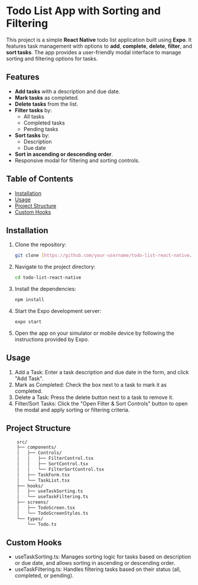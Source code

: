 # Todo List App with Sorting and Filtering

This project is a simple **React Native** todo list application built using **Expo**. It features task management with options to **add**, **complete**, **delete**, **filter**, and **sort tasks**. The app provides a user-friendly modal interface to manage sorting and filtering options for tasks.

## Features

- **Add tasks** with a description and due date.
- **Mark tasks** as completed.
- **Delete tasks** from the list.
- **Filter tasks** by:
  - All tasks
  - Completed tasks
  - Pending tasks
- **Sort tasks** by:
  - Description
  - Due date
- **Sort in ascending or descending order**.
- Responsive modal for filtering and sorting controls.

## Table of Contents

- [Installation](#installation)
- [Usage](#usage)
- [Project Structure](#project-structure)
- [Custom Hooks](#custom-hooks)

## Installation

1. Clone the repository:

   ```bash
   git clone [https://github.com/your-username/todo-list-react-native.git](https://github.com/TopStar423/ToDo-Expo-TypeScript)

2. Navigate to the project directory:

   ```bash
   cd todo-list-react-native

3. Install the dependencies:

   ```bash
   npm install

4. Start the Expo development server:

    ```bash
    expo start

5. Open the app on your simulator or mobile device by following the instructions provided by Expo.

## Usage
1. Add a Task: Enter a task description and due date in the form, and click "Add Task".
2. Mark as Completed: Check the box next to a task to mark it as completed.
3. Delete a Task: Press the delete button next to a task to remove it.
4. Filter/Sort Tasks: Click the "Open Filter & Sort Controls" button to open the modal and apply sorting or filtering criteria.

## Project Structure
```bash
    src/
    ├── components/
    │   ├── Controls/
    │   │   ├── FilterControl.tsx
    │   │   ├── SortControl.tsx
    │   │   └── FilterSortControl.tsx
    │   ├── TaskForm.tsx
    │   └── TaskList.tsx
    ├── hooks/
    │   ├── useTaskSorting.ts
    │   └── useTaskFiltering.ts
    ├── screens/
    │   ├── TodoScreen.tsx
    │   └── TodoScreenStyles.ts
    └── types/
        └── Todo.ts
```

## Custom Hooks
- useTaskSorting.ts: Manages sorting logic for tasks based on description or due date, and allows sorting in ascending or descending order.
- useTaskFiltering.ts: Handles filtering tasks based on their status (all, completed, or pending).
